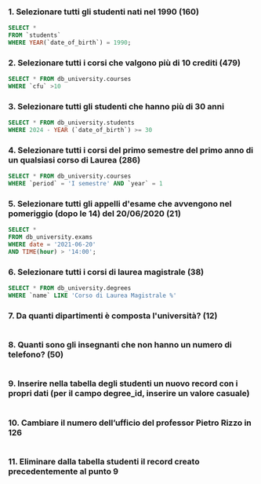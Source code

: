 ### 1. Selezionare tutti gli studenti nati nel 1990 (160)
````SQL
SELECT *
FROM `students`
WHERE YEAR(`date_of_birth`) = 1990;
````

### 2. Selezionare tutti i corsi che valgono più di 10 crediti (479)
````SQL
SELECT * FROM db_university.courses
WHERE `cfu` >10
````

### 3. Selezionare tutti gli studenti che hanno più di 30 anni
````SQL
SELECT * FROM db_university.students
WHERE 2024 - YEAR (`date_of_birth`) >= 30
````

### 4. Selezionare tutti i corsi del primo semestre del primo anno di un qualsiasi corso di Laurea (286)
````SQL
SELECT * FROM db_university.courses
WHERE `period` = 'I semestre' AND `year` = 1
````

### 5. Selezionare tutti gli appelli d'esame che avvengono nel pomeriggio (dopo le 14) del 20/06/2020 (21)
````SQL
SELECT * 
FROM db_university.exams
WHERE date = '2021-06-20' 
AND TIME(hour) > '14:00';
````

### 6. Selezionare tutti i corsi di laurea magistrale (38)
````SQL
SELECT * FROM db_university.degrees
WHERE `name` LIKE 'Corso di Laurea Magistrale %' 
````
### 7. Da quanti dipartimenti è composta l'università? (12)
````SQL


````
### 8. Quanti sono gli insegnanti che non hanno un numero di telefono? (50)
````SQL


````
### 9. Inserire nella tabella degli studenti un nuovo record con i propri dati (per il campo degree_id, inserire un valore casuale)
````SQL


````
### 10. Cambiare il numero dell’ufficio del professor Pietro Rizzo in 126
````SQL


````
### 11. Eliminare dalla tabella studenti il record creato precedentemente al punto 9
````SQL


````